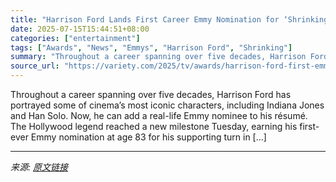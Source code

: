 ```yaml
---
title: "Harrison Ford Lands First Career Emmy Nomination for ‘Shrinking’ and Becomes Second Oldest Nominee in Category History"
date: 2025-07-15T15:44:51+08:00
categories: ["entertainment"]
tags: ["Awards", "News", "Emmys", "Harrison Ford", "Shrinking"]
summary: "Throughout a career spanning over five decades, Harrison Ford has portrayed some of cinema’s most iconic characters, including Indiana Jones and Han Solo. Now, he can add a real-life Emmy nominee to h"
source_url: "https://variety.com/2025/tv/awards/harrison-ford-first-emmys-nom-second-oldest-shrinking-1236448941/"
---
```


Throughout a career spanning over five decades, Harrison Ford has portrayed some of cinema’s most iconic characters, including Indiana Jones and Han Solo. Now, he can add a real-life Emmy nominee to his résumé.&#160; The Hollywood legend reached a new milestone Tuesday, earning his first-ever Emmy nomination at age 83 for his supporting turn in [&#8230;]

---

*来源: [原文链接](https://variety.com/2025/tv/awards/harrison-ford-first-emmys-nom-second-oldest-shrinking-1236448941/)*
